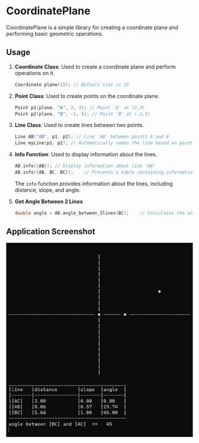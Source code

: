 # CoordinatePlane

CoordinatePlane is a simple library for creating a coordinate plane and performing basic geometric operations.

## Usage

1. **Coordinate Class**: Used to create a coordinate plane and perform operations on it.

    ```cpp
    Coordinate plane(15); // Default size is 15
    ```

2. **Point Class**: Used to create points on the coordinate plane.

    ```cpp
    Point p1(plane, "A", 2, 3); // Point 'A' at (2,3)
    Point p2(plane, "B", -1, 5); // Point 'B' at (-1,5)
    ```

3. **Line Class**: Used to create lines between two points.

    ```cpp
    Line AB("AB", p1, p2); // Line 'AB' between points A and B
    Line myLine(p1, p2); // Automatically names the line based on points (e.g., "AB" if points are named A and B)
    ```

4. **Info Function**: Used to display information about the lines.

    ```cpp
    AB.info({AB}); // Display information about line 'AB'
    AB.info({AB, BC, BC});    // Presents a table containing information about the specified lines ('AB', 'BC', 'BC').
    ```

    The `info` function provides information about the lines, including distance, slope, and angle.
5. **Get Angle Between 2 Lines**
   ```cpp
   double angle = AB.angle_between_2lines(BC);    // Calculates the angle between line |AB| and line |BC|
   ```
## Application Screenshot
![CoordinatePlane Application](images/ss.png)
